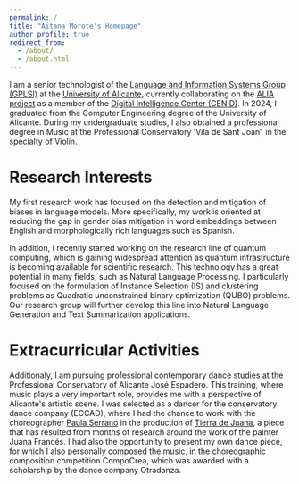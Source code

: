 ```yaml
---
permalink: /
title: "Aitana Morote's Homepage"
author_profile: true
redirect_from: 
  - /about/
  - /about.html
---
```


I am a senior technologist of the [Language and Information Systems Group (GPLSI)](https://gplsi.dlsi.ua.es/en/home/) at the [University of Alicante](https://www.ua.es/), currently collaborating on the [ALIA project](https://alia.gob.es/eng/) as a member of the [Digital Intelligence Center (CENID)](https://cenid.es/).
In 2024, I graduated from the Computer Engineering degree of the University of Alicante. During my undergraduate studies, I also obtained a professional degree in Music at the Professional Conservatory ‘Vila de Sant Joan’, in the specialty of Violin. 

Research Interests
======
My first research work has focused on the detection and mitigation of biases in language models. More specifically, my work is oriented at reducing the gap in gender bias mitigation in word embeddings between English and morphologically rich languages such as Spanish.

In addition, I recently started working on the research line of quantum computing, which is gaining widespread attention as quantum infrastructure is becoming available for scientific research. This technology has a great potential in many fields, such as Natural Language Processing. I particularly focused on the formulation of Instance Selection (IS) and clustering problems as Quadratic unconstrained binary optimization (QUBO) problems. Our research group will further develop this line into Natural Language Generation and Text Summarization applications.

Extracurricular Activities
======
Additionaly, I am pursuing professional contemporary dance studies at the Professional Conservatory of Alicante José Espadero. This training, where music plays a very important role, provides me with a perspective of Alicante's artistic scene. I was selected as a dancer for the conservatory dance company (ECCAD), where I had the chance to work with the choreographer [Paula Serrano](https://loop-barcelona.com/profile/paula-serrano/) in the production of [Tierra de Juana](https://www.teatroprincipaldealicante.com/obra/tierra-de-juana/), a piece that has resulted from months of research around the work of the painter Juana Francés. I had also the opportunity to present my own dance piece, for which I also personally composed the music, in the choreographic composition competition CompoCrea, which was awarded with a scholarship by the dance company Otradanza.

